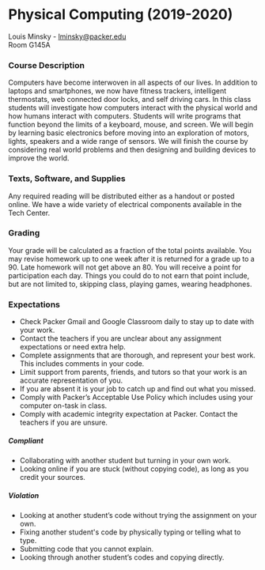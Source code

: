 # Physical Computing (2019-2020) 
Louis Minsky - lminsky@packer.edu  
Room G145A  

### Course Description
Computers have become interwoven in all aspects of our lives. In addition to laptops and smartphones, we now have fitness trackers, intelligent thermostats, web connected door locks, and self driving cars. In this class students will investigate how computers interact with the physical world and how humans interact with computers. Students will write programs that function beyond the limits of a keyboard, mouse, and screen. We will begin by learning basic electronics before moving into an exploration of motors, lights, speakers and a wide range of sensors. We will finish the course by considering real world problems and then designing and building devices to improve the world.

### Texts, Software, and Supplies
Any required reading will be distributed either as a handout or posted online. We have a wide variety of electrical components available in the Tech Center.

### Grading
Your grade will be calculated as a fraction of the total points available. You may revise homework up to one week after it is returned for a grade up to a 90. Late homework will not get above an 80. You will receive a point for participation each day. Things you could do to not earn that point include, but are not limited to, skipping class, playing games, wearing headphones.

### Expectations
* Check Packer Gmail and Google Classroom daily to stay up to date with your work.
* Contact the teachers if you are unclear about any assignment expectations or need extra help.
* Complete assignments that are thorough, and represent your best work.  This includes comments in your code.
* Limit support from parents, friends, and tutors so that your work is an accurate representation of you.
* If you are absent it is your job to catch up and find out what you missed.
* Comply with Packer’s Acceptable Use Policy which includes using your computer on-task in class.
* Comply with academic integrity expectation at Packer. Contact the teachers if you are unsure.

##### Compliant
  * Collaborating with another student but turning in your own work.
  * Looking online if you are stuck (without copying code), as long as you credit your sources.
##### Violation
  * Looking at another student’s code without trying the assignment on your own.
  * Fixing another student's code by physically typing or telling what to type.
  * Submitting code that you cannot explain.
  * Looking through another student’s codes and copying directly.




